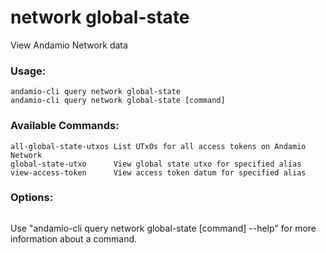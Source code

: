 # network global-state
View Andamio Network data

### Usage:
```
andamio-cli query network global-state
andamio-cli query network global-state [command]
```

### Available Commands:
```
all-global-state-utxos List UTxOs for all access tokens on Andamio Network
global-state-utxo      View global state utxo for specified alias
view-access-token      View access token datum for specified alias
```

### Options:
```

```

Use "andamio-cli query network global-state [command] --help" for more information about a command.

